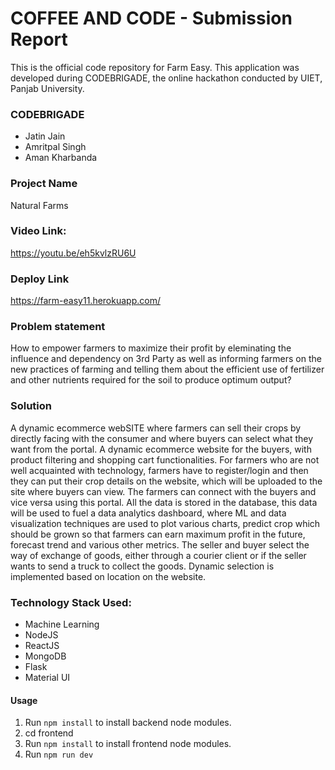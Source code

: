 # COFFEE AND CODE - Submission Report

This is the official code repository for Farm Easy. This application was developed during CODEBRIGADE, the online hackathon conducted by UIET, Panjab University.

### CODEBRIGADE
* Jatin Jain
* Amritpal Singh
* Aman Kharbanda

### __Project Name__
Natural Farms

### Video Link:
https://youtu.be/eh5kvlzRU6U

### Deploy Link
https://farm-easy11.herokuapp.com/

### Problem statement

How to empower farmers to maximize their profit by eleminating the influence and dependency on 3rd Party as well as informing farmers on the new practices of farming and telling them
about the efficient use of fertilizer and other nutrients required for the soil to produce optimum output?

### Solution

A dynamic ecommerce webSITE where farmers can sell their crops by directly facing with the consumer and where buyers can select what they want from the portal.
A dynamic ecommerce website for the buyers, with product filtering and shopping cart 
functionalities.
For farmers who are not well acquainted with technology, farmers have to register/login and then they can put their crop details on the website, which will be uploaded to the site where buyers can view.
The farmers can connect with the buyers and vice versa using this portal.
All the data is stored in the database, this data will be used to fuel a data analytics
dashboard, where ML and data visualization techniques are used to plot various charts, 
predict crop which should be grown so that farmers can earn maximum profit
in the future, forecast trend and various other metrics.
The seller and buyer select the way of exchange of goods, either
through a courier client or if the seller wants to send a truck to collect the goods.
Dynamic selection is implemented based on location on the website.


### Technology Stack Used:

* Machine Learning
* NodeJS
* ReactJS
* MongoDB
* Flask
* Material UI


#### Usage
1. Run ```npm install``` to install backend node modules.
2. cd frontend
3. Run ```npm install``` to install frontend node modules.
4. Run ```npm run dev```